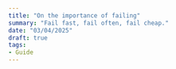 ```yaml
---
title: "On the importance of failing"
summary: "Fail fast, fail often, fail cheap."
date: "03/04/2025"
draft: true
tags:
- Guide
---
```


